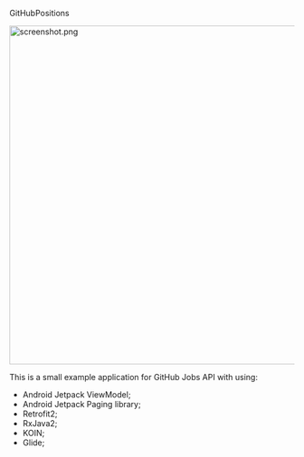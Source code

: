 GitHubPositions

<img src="https://github.com/witchcraft2001/GitHubJobsApp/blob/master/screenshots/screenshot.png" alt="screenshot.png" width="600"/>

This is a small example application for GitHub Jobs API with using:
* Android Jetpack ViewModel;
* Android Jetpack Paging library;
* Retrofit2;
* RxJava2;
* KOIN;
* Glide;
